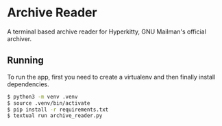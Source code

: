 Archive Reader
==============

A terminal based archive reader for Hyperkitty, GNU Mailman's official archiver.


Running
-------
To run the app, first you need to create a virtualenv and then finally install dependencies.

```bash
$ python3 -m venv .venv
$ source .venv/bin/activate
$ pip install -r requirements.txt
$ textual run archive_reader.py
```